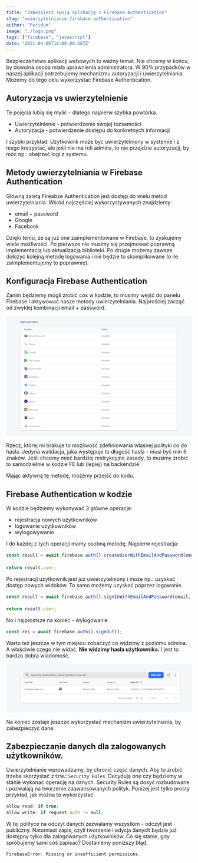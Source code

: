 ```yaml
---
title: "Zabezpiecz swoją aplikację z Firebase Authentication"
slug: "uwierzytelnianie-firebase-authentication"
author: "Feridum"
image: "./logo.png"
tags: ["firebase", "javascript"]
date: "2021-04-06T16:00:00.587Z"
---
```


Bezpieczeństwo aplikacji webowych to ważny temat. Nie chcemy w końcu, by dowolna osoba miała uprawnienia administratora. W 90% przypadków w naszej aplikacji potrzebujemy mechanizmu autoryzacji i uwierzytelniania. Możemy do tego celu wykorzystać Firebase Authentication.

<!--more-->

## Autoryzacja vs uwierzytelnienie

Te pojęcia lubią się mylić - dlatego najpierw szybka powtórka.

- Uwierzytelnienie - potwierdzenie swojej tożsamości
- Autoryzacja - potwierdzenie dostępu do konkretnych informacji

I szybki przykład: Użytkownik może być uwierzytelniony w systemie i z niego korzystać, ale jeśli nie ma roli admina, to nie przejdzie autoryzacji, by móc np.: obejrzeć logi z systemu.

## Metody uwierzytelniania w Firebase Authentication

Główną zaletą Fireabse Authentication jest dostęp do wielu metod uwierzytelniania. Wśród najczęściej wykorzystywanych znajdziemy:

- email + password
- Google
- Facebook

Dzięki temu, że są już one zaimplementowane w Firebase, to zyskujemy wiele możliwości. Po pierwsze nie musimy się przejmować poprawną implementacją lub aktualizacją biblioteki. Po drugie możemy zawsze dołożyć kolejną metodę logowania i nie będzie to skomplikowane (o ile zaimplementujemy to poprawnie).

## Konfiguracja Firebase Authentication

Zanim będziemy mogli zrobić coś w kodzie, to musimy wejść do panelu Firebase i aktywować nasze metody uwierzytelniania. Najprościej zacząć od zwykłej kombinacji email + password.

![dostępne metody logowania i rejestracji w firebase](./providers.png)

Rzecz, której mi brakuje to możliwość zdefiniowania własnej polityki co do hasła. Jedyna walidacja, jaka występuje to długość hasła - musi być min 6 znaków. Jeśli chcemy mieć bardziej restrykcyjne zasady, to musimy zrobić to samodzielnie w kodzie FE lub (lepiej) na backendzie.

Mając aktywną tę metodę, możemy przejść do kodu.

## Firebase Authentication w kodzie

W kodzie będziemy wykonywać 3 główne operacje:

- rejestracja nowych użytkowników
- logowanie użytkowników
- wylogowywanie

I do każdej z tych operacji mamy osobną metodę. Najpierw rejestracja:

```jsx
const result = await firebase.auth().createUserWithEmailAndPassword(email, password)

return result.user;
```

Po rejestracji użytkownik jest już uwierzytelniony i może np.: uzyskać dostęp nowych widoków. To samo możemy uzyskać poprzez logowanie.

```jsx
const result = await firebase.auth().signInWithEmailAndPassword(email, password);

return result.user;
```

No i najprostsze na koniec - wylogowanie

```jsx
const res = await firebase.auth().signOut();
```

Warto też jeszcze w tym miejscu zobaczyć co widzimy z poziomu admina. A właściwie czego nie widać. **Nie widzimy hasła użytkownika.** I jest to bardzo dobra wiadomość.

![lista użytkowników w panelu firebase](./users.png)

Na koniec zostaje jeszcze wykorzystać mechanizm uwierzytelniania, by zabezpieczyć dane. 

## Zabezpieczanie danych dla zalogowanych użytkowników.

Uwierzytelnianie wprowadzamy, by chronić część danych. Aby to zrobić trzeba skorzystać z tzw.: `Security Rules`. Decydują one czy będziemy w stanie wykonać operację na danych. Security Rules są dosyć rozbudowane i pozwalają na tworzenie zaawansowanych polityk. Poniżej jest tylko prosty przykład, jak można to wykorzystać.

```jsx
allow read: if true;
allow write: if request.auth != null;
```

W tej polityce na odczyt danych zezwalamy wszystkim - odczyt jest publiczny. Natomiast zapis, czyli tworzenie i edycja danych będzie już dostępny tylko dla zalogowanych użytkowników. Co się stanie, gdy spróbujemy sami coś zapisać? Dostaniemy poniższy błąd.

```jsx
FirebaseError: Missing or insufficient permissions.
```